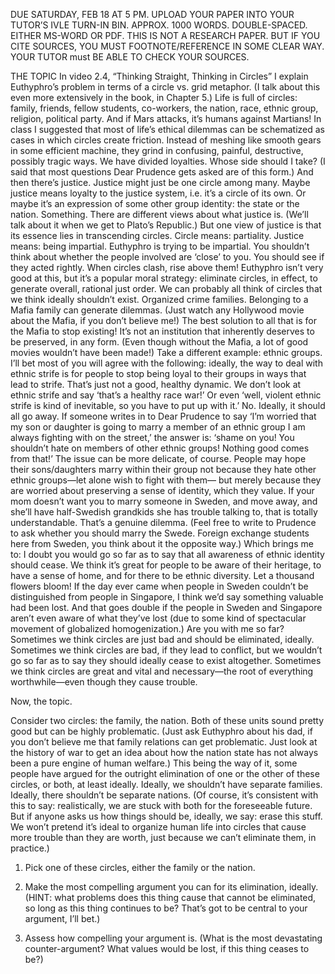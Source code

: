 DUE SATURDAY, FEB 18 AT 5 PM.
UPLOAD YOUR PAPER INTO YOUR TUTOR’S IVLE TURN-IN BIN.
APPROX. 1000 WORDS. DOUBLE-SPACED. EITHER MS-WORD OR PDF.
THIS IS NOT A RESEARCH PAPER. BUT IF YOU CITE SOURCES, YOU MUST FOOTNOTE/REFERENCE IN SOME CLEAR WAY. YOUR TUTOR must BE ABLE TO CHECK YOUR SOURCES.

THE TOPIC
In video 2.4, “Thinking Straight, Thinking in Circles” I explain Euthyphro’s problem in terms of a circle vs. grid metaphor. (I talk about this even more extensively in the book, in Chapter 5.) Life is full of circles: family, friends, fellow students, co-workers, the nation, race, ethnic group, religion, political party. And if Mars attacks, it’s humans against Martians! In class I suggested that most of life’s ethical dilemmas can be schematized as cases in which circles create friction.
Instead of meshing like smooth gears in some efficient machine, they grind in confusing, painful, destructive, possibly tragic ways. We have divided loyalties. Whose side should I take? (I said that most questions Dear Prudence gets asked are of this form.) And then there’s justice. Justice might just be one circle among many. Maybe justice means loyalty to the justice system, i.e. it’s a circle of its own. Or maybe it’s an expression of some other group identity: the state or the nation. Something. There are different views about what justice is. (We’ll talk about it when we get to Plato’s Republic.) But one view of justice is that its essence lies in transcending circles. Circle means: partiality. Justice means: being impartial. Euthyphro is trying to be impartial. You shouldn’t think about whether the people involved are ‘close’ to you. You should see if they acted rightly. When circles clash, rise above them!
Euthyphro isn’t very good at this, but it’s a popular moral strategy: eliminate circles, in effect, to generate overall, rational just order. We can probably all think of circles that we think ideally shouldn’t exist. Organized crime families. Belonging to a Mafia family can generate dilemmas. (Just watch any Hollywood movie about the Mafia, if you don’t believe me!) The best solution to all that is for the Mafia to stop existing! It’s not an institution that inherently deserves to be preserved, in any form. (Even though without the Mafia, a lot of good movies wouldn’t have been made!) Take a different example: ethnic groups. I’ll bet most of you will agree with the following: ideally, the way to deal with ethnic strife is for people to stop being loyal to their groups in ways that lead to strife. That’s just not a good, healthy dynamic. We don’t look at ethnic strife and say ‘that’s a healthy race war!’ Or even ‘well, violent ethnic strife is kind of inevitable, so you have to put up with it.’ No. Ideally, it should all go away. If someone writes in to Dear Prudence to say ‘I’m worried that my son or daughter is going to marry a member of an ethnic group I am always fighting with on the street,’ the answer is: ‘shame on you! You shouldn’t hate on members of other ethnic groups! Nothing good comes from that!’
The issue can be more delicate, of course. People may hope their sons/daughters marry within their group not because they hate other ethnic groups—let alone wish to fight with them— but merely because they are worried about preserving a sense of identity, which they value. If your mom doesn’t want you to marry someone in Sweden, and move away, and she’ll have half-Swedish grandkids she has trouble talking to, that is totally understandable. That’s a genuine dilemma. (Feel free to write to Prudence to ask whether you should marry the Swede. Foreign exchange students here from Sweden, you think about it the opposite way.) Which brings me to: I doubt you would go so far as to say that all awareness of ethnic identity should cease. We think it’s great for people to be aware of their heritage, to have a sense of home, and for there to be ethnic diversity. Let a thousand flowers bloom! If the day ever came when people in Sweden couldn’t be distinguished from people in Singapore, I think we’d say something valuable had been lost. And that goes double if the people in Sweden and Singapore aren’t even aware of what they’ve lost (due to some kind of spectacular movement of globalized homogenization.)
Are you with me so far? Sometimes we think circles are just bad and should be eliminated, ideally. Sometimes we think circles are bad, if they lead to conflict, but we wouldn’t go so far as to say they should ideally cease to exist altogether. Sometimes we think circles are great and vital and necessary—the root of everything worthwhile—even though they cause trouble.

Now, the topic.

Consider two circles: the family, the nation. Both of these units sound pretty good but can be highly problematic. (Just ask Euthyphro about his dad, if you don’t believe me that family relations can get problematic. Just look at the history of war to get an idea about how the nation state has not always been a pure engine of human welfare.) This being the way of it, some people have argued for the outright elimination of one or the other of these circles, or both, at least ideally. Ideally, we shouldn’t have separate families. Ideally, there shouldn’t be separate nations. (Of course, it’s consistent with this to say: realistically, we are stuck with both for the foreseeable future. But if anyone asks us how things should be, ideally, we say: erase this stuff. We won’t pretend it’s ideal to organize human life into circles that cause more trouble than they are worth, just because we can’t eliminate them, in practice.)

1) Pick one of these circles, either the family or the nation.

2) Make the most compelling argument you can for its elimination, ideally. (HINT: what problems does this thing cause that cannot be eliminated, so long as this thing continues to be? That’s got to be central to your argument, I’ll bet.)

3) Assess how compelling your argument is. (What is the most devastating counter-argument? What values would be lost, if this thing ceases to be?)

